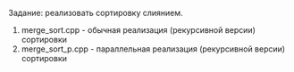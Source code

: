 Задание: реализовать сортировку слиянием.  
1. merge_sort.cpp - обычная реализация (рекурсивной версии) сортировки  
2. merge_sort_p.cpp - параллельная реализация (рекурсивной версии) сортировки  
